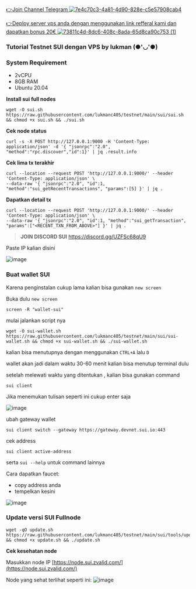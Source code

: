 
[👉Join Channel Telegram ![7e4c70c3-4a81-4d90-828e-c5e57908cab4](https://user-images.githubusercontent.com/48665887/179027908-18257283-eca3-42f8-980c-491f4307ee0c.png)](https://t.me/detective_gems)


[👉Deploy server vps anda dengan menggunakan link refferal kami dan dapatkan bonus 20€ ![73811c4d-8dc6-408c-8ada-65d8ca90c753 (1)](https://user-images.githubusercontent.com/48665887/179025989-29a5e7f2-9e4e-4906-99b6-fdc3675f1747.png)](https://hetzner.cloud/?ref=Z8fHigYuskg)


### Tutorial Testnet SUI dengan VPS by lukman (●'◡'●)

### **System Requirement**

- 2vCPU
- 8GB RAM
- Ubuntu 20.04

**Install sui full nodes**
```
wget -O sui.sh https://raw.githubusercontent.com/lukmanc405/testnet/main/sui/sui.sh && chmod +x sui.sh && ./sui.sh
```
**Cek node status**
```
curl -s -X POST http://127.0.0.1:9000 -H 'Content-Type: application/json' -d '{ "jsonrpc":"2.0", "method":"rpc.discover","id":1}' | jq .result.info
```
**Cek lima tx terakhir** 
```
curl --location --request POST 'http://127.0.0.1:9000/' --header 'Content-Type: application/json' \
--data-raw '{ "jsonrpc":"2.0", "id":1, "method":"sui_getRecentTransactions", "params":[5] }' | jq .
```
**Dapatkan detail tx**
```
curl --location --request POST 'http://127.0.0.1:9000/' --header 'Content-Type: application/json' \
--data-raw '{ "jsonrpc":"2.0", "id":1, "method":"sui_getTransaction", "params":["<RECENT_TXN_FROM_ABOVE>"] }' | jq .
```
>**JOIN DISCORD SUI**
https://discord.gg/UZFSc68qU9

Paste IP kalian disini

![image](https://user-images.githubusercontent.com/48665887/179150535-4287085d-91a5-4a6c-b6db-cd7346b662c0.png)

### Buat wallet SUI
Karena penginstalan cukup lama kalian bisa gunakan `new screen`

Buka dulu `new screen`

```
screen -R "wallet-sui"
```

mulai jalankan script nya
```
wget -O sui-wallet.sh https://raw.githubusercontent.com/lukmanc405/testnet/main/sui/sui-wallet.sh && chmod +x sui-wallet.sh && ./sui-wallet.sh
```

kalian bisa menutupnya dengan menggunakan `CTRL+A` lalu `D`

wallet akan jadi dalam waktu 30-60 menit kalian bisa menutup terminal dulu

setelah melewati waktu yang ditentukan , kalian bisa gunakan command 

```
sui client
```

Jika menemukan tulisan seperti ini cukup enter saja

![image](https://user-images.githubusercontent.com/48665887/179157296-39212044-b36d-47f5-9fdf-9fe91a3bcdc3.png)


ubah gateway wallet

```
sui client switch --gateway https://gateway.devnet.sui.io:443
```

cek address

```
sui client active-address
```

serta `sui --help` untuk command lainnya

Cara dapatkan faucet:
- copy address anda
- tempelkan kesini

![image](https://user-images.githubusercontent.com/48665887/179158274-fbec303b-8c4f-4b72-8b90-acd2461d258d.png)


### Update versi SUI Fullnode

```
wget -qO update.sh https://raw.githubusercontent.com/lukmanc405/testnet/main/sui/tools/update.sh && chmod +x update.sh && ./update.sh
```

****Cek kesehatan node****

Masukkan node IP [https://node.sui.zvalid.com/](https://node.sui.zvalid.com/)

Node yang sehat terlihat seperti ini:
![image](https://user-images.githubusercontent.com/48665887/179166315-6d4164d6-970d-4e49-a2a1-73925cb7068c.png)
